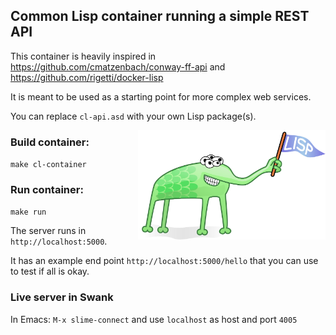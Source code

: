 ## Common Lisp container running a simple REST API

This container is heavily inspired in https://github.com/cmatzenbach/conway-ff-api and https://github.com/rigetti/docker-lisp 

It is meant to be used as a starting point for more complex web services.

You can replace `cl-api.asd` with your own Lisp package(s).

<img src="lispLogo.svg" width=300 align=right>


### Build container:

`make cl-container`

### Run container:

`make run`

The server runs in `http://localhost:5000`.

It has an example end point `http://localhost:5000/hello` that you can use to test if all is okay.

### Live server in Swank

In Emacs:
<code>M-x slime-connect</code>
and use `localhost` as host and port `4005`
	

